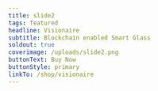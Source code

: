 ```yaml
---
title: slide2
tags: featured
headline: Visionaire
subtitle: Blockchain enabled Smart Glass
soldout: true
coverimage: /uploads/slide2.png
buttonText: Buy Now
buttonStyle: primary
linkTo: /shop/visionaire
---
```

